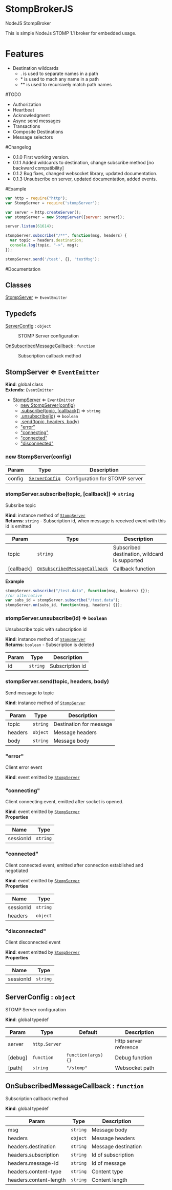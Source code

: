 # StompBrokerJS
NodeJS StompBroker

This is simple NodeJs STOMP 1.1 broker for embedded usage.

# Features
* Destination wildcards
    * . is used to separate names in a path
    * \* is used to mach any name in a path
    * \*\* is used to recursively match path names

#TODO
* Authorization
* Heartbeat
* Acknowledgment
* Async send messages
* Transactions
* Composite Destinations
* Message selectors

#Changelog
* 0.1.0 First working version.
* 0.1.1 Added wildcards to destination, change subscribe method [no backward compatibility]
* 0.1.2 Bug fixes, changed websocket library, updated documentation.
* 0.1.3 Unsubscribe on server, updated documentation, added events.

#Example
```javascript
var http = require("http");
var StompServer = require('stompServer');

var server = http.createServer();
var stompServer = new StompServer({server: server});

server.listen(61614);

stompServer.subscribe("/**", function(msg, headers) {
  var topic = headers.destination;
  console.log(topic, "->", msg);
});

stompServer.send('/test', {}, 'testMsg');
```

#Documentation
## Classes

<dl>
<dt><a href="#StompServer">StompServer</a> ⇐ <code>EventEmitter</code></dt>
<dd></dd>
</dl>

## Typedefs

<dl>
<dt><a href="#ServerConfig">ServerConfig</a> : <code>object</code></dt>
<dd><p>STOMP Server configuration</p>
</dd>
<dt><a href="#OnSubscribedMessageCallback">OnSubscribedMessageCallback</a> : <code>function</code></dt>
<dd><p>Subscription callback method</p>
</dd>
</dl>

<a name="StompServer"></a>

## StompServer ⇐ <code>EventEmitter</code>
**Kind**: global class  
**Extends:** <code>EventEmitter</code>  

* [StompServer](#StompServer) ⇐ <code>EventEmitter</code>
    * [new StompServer(config)](#new_StompServer_new)
    * [.subscribe(topic, [callback])](#StompServer+subscribe) ⇒ <code>string</code>
    * [.unsubscribe(id)](#StompServer+unsubscribe) ⇒ <code>boolean</code>
    * [.send(topic, headers, body)](#StompServer+send)
    * ["error"](#StompServer+event_error)
    * ["connecting"](#StompServer+event_connecting)
    * ["connected"](#StompServer+event_connected)
    * ["disconnected"](#StompServer+event_disconnected)

<a name="new_StompServer_new"></a>

### new StompServer(config)

| Param | Type | Description |
| --- | --- | --- |
| config | <code>[ServerConfig](#ServerConfig)</code> | Configuration for STOMP server |

<a name="StompServer+subscribe"></a>

### stompServer.subscribe(topic, [callback]) ⇒ <code>string</code>
Subsribe topic

**Kind**: instance method of <code>[StompServer](#StompServer)</code>  
**Returns**: <code>string</code> - Subscription id, when message is received event with this id is emitted  

| Param | Type | Description |
| --- | --- | --- |
| topic | <code>string</code> | Subscribed destination, wildcard is supported |
| [callback] | <code>[OnSubscribedMessageCallback](#OnSubscribedMessageCallback)</code> | Callback function |

**Example**  
```js
stompServer.subscribe("/test.data", function(msg, headers) {});
//or alternative
var subs_id = stompServer.subscribe("/test.data");
stompServer.on(subs_id, function(msg, headers) {});
```
<a name="StompServer+unsubscribe"></a>

### stompServer.unsubscribe(id) ⇒ <code>boolean</code>
Unsubscribe topic with subscription id

**Kind**: instance method of <code>[StompServer](#StompServer)</code>  
**Returns**: <code>boolean</code> - Subscription is deleted  

| Param | Type | Description |
| --- | --- | --- |
| id | <code>string</code> | Subscription id |

<a name="StompServer+send"></a>

### stompServer.send(topic, headers, body)
Send message to topic

**Kind**: instance method of <code>[StompServer](#StompServer)</code>  

| Param | Type | Description |
| --- | --- | --- |
| topic | <code>string</code> | Destination for message |
| headers | <code>object</code> | Message headers |
| body | <code>string</code> | Message body |

<a name="StompServer+event_error"></a>

### "error"
Client error event

**Kind**: event emitted by <code>[StompServer](#StompServer)</code>  
<a name="StompServer+event_connecting"></a>

### "connecting"
Client connecting event, emitted after socket is opened.

**Kind**: event emitted by <code>[StompServer](#StompServer)</code>  
**Properties**

| Name | Type |
| --- | --- |
| sessionId | <code>string</code> | 

<a name="StompServer+event_connected"></a>

### "connected"
Client connected event, emitted after connection established and negotiated

**Kind**: event emitted by <code>[StompServer](#StompServer)</code>  
**Properties**

| Name | Type |
| --- | --- |
| sessionId | <code>string</code> | 
| headers | <code>object</code> | 

<a name="StompServer+event_disconnected"></a>

### "disconnected"
Client disconnected event

**Kind**: event emitted by <code>[StompServer](#StompServer)</code>  
**Properties**

| Name | Type |
| --- | --- |
| sessionId | <code>string</code> | 

<a name="ServerConfig"></a>

## ServerConfig : <code>object</code>
STOMP Server configuration

**Kind**: global typedef  

| Param | Type | Default | Description |
| --- | --- | --- | --- |
| server | <code>http.Server</code> |  | Http server reference |
| [debug] | <code>function</code> | <code>function(args) {}</code> | Debug function |
| [path] | <code>string</code> | <code>&quot;/stomp&quot;</code> | Websocket path |

<a name="OnSubscribedMessageCallback"></a>

## OnSubscribedMessageCallback : <code>function</code>
Subscription callback method

**Kind**: global typedef  

| Param | Type | Description |
| --- | --- | --- |
| msg | <code>string</code> | Message body |
| headers | <code>object</code> | Message headers |
| headers.destination | <code>string</code> | Message destination |
| headers.subscription | <code>string</code> | Id of subscription |
| headers.message-id | <code>string</code> | Id of message |
| headers.content-type | <code>string</code> | Content type |
| headers.content-length | <code>string</code> | Content length |

